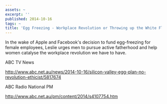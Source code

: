 ```yaml
---
assets: ~
excerpt: ''
published: 2014-10-16
tags: ~
title: 'Egg Freezing - Workplace Revolution or Throwing up the White Flag? '
---
```

In the wake of Apple and Facebook's decision to fund egg-freezing for female employees, Leslie urges men to pursue active fatherhood and help women catalyse the workplace revolution we have to have. 

ABC TV News 

http://www.abc.net.au/news/2014-10-16/silicon-valley-egg-plan-no-revolution-ethicist/5817674

ABC Radio National PM

http://www.abc.net.au/pm/content/2014/s4107754.htm